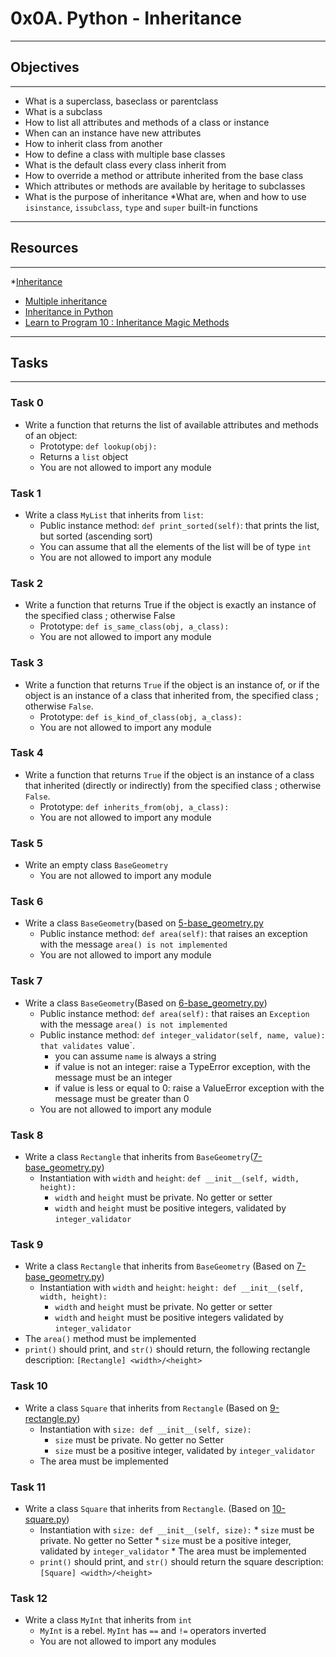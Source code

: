 # 0x0A. Python - Inheritance
---
## Objectives
---
* What is a superclass, baseclass or parentclass
* What is a subclass
* How to list all attributes and methods of a class or instance
* When can an instance have new attributes
* How to inherit class from another
* How to define a class with multiple base classes
* What is the default class every class inherit from
* How to override a method or attribute inherited from the base class
* Which attributes or methods are available by heritage to subclasses
* What is the purpose of inheritance
*What are, when and how to use `isinstance`, `issubclass`, `type` and `super` built-in functions
---
## Resources
---
*[Inheritance](https://docs.python.org/3/tutorial/classes.html#inheritance)
* [Multiple inheritance](https://docs.python.org/3/tutorial/classes.html#multiple-inheritance)
* [Inheritance in Python](https://www.geeksforgeeks.org/inheritance-in-python/)
* [Learn to Program 10 : Inheritance Magic Methods](https://www.youtube.com/watch?v=d8kCdLCi6Lk)
---
## Tasks
---
### Task 0
* Write a function that returns the list of available attributes and methods of an object:
	* Prototype: `def lookup(obj):`
	* Returns a `list` object
	* You are not allowed to import any module

### Task 1
* Write a class `MyList` that inherits from `list`:
	* Public instance method: `def print_sorted(self)`: that prints the list, but sorted (ascending sort)
	* You can assume that all the elements of the list will be of type `int`
	* You are not allowed to import any module

### Task 2
* Write a function that returns True if the object is exactly an instance of the specified class ; otherwise False
	* Prototype: `def is_same_class(obj, a_class): `
	* You are not allowed to import any module

### Task 3
* Write a function that returns `True` if the object is an instance of, or if the object is an instance of a class that inherited from, the specified class ; otherwise `False`.
	* Prototype: `def is_kind_of_class(obj, a_class):`
	* You are not allowed to import any module

### Task 4
* Write a function that returns `True` if the object is an instance of a class that inherited (directly or indirectly) from the specified class ; otherwise `False`.
	* Prototype: `def inherits_from(obj, a_class):`
	* You are not allowed to import any module

### Task 5
* Write an empty class `BaseGeometry`
	* You are not allowed to import any module


### Task 6
* Write a class `BaseGeometry`(based on [5-base_geometry.py](https://github.com/maiyo008/alx-higher_level_programming/blob/main/0x0A-python-inheritance/5-base_geometry.py)
	* Public instance method: `def area(self)`:  that raises an exception with the message `area() is not implemented`
	* You are not allowed to import any module

### Task 7
*  Write a class `BaseGeometry`(Based on [6-base_geometry.py](https://github.com/maiyo008/alx-higher_level_programming/blob/main/0x0A-python-inheritance/6-base_geometry.py))
	* Public instance method: `def area(self):`   that raises an `Exception` with the message  `area() is not implemented`
	* Public instance method: `def integer_validator(self, name, value): that validates `value`.
		* you can assume `name` is always a string
		* if value is not an integer: raise a TypeError exception, with the message <name> must be an integer
		* if value is less or equal to 0: raise a ValueError exception with the message <name> must be greater than 0
	* You are not allowed to import any module

### Task 8
* Write a class `Rectangle` that inherits from `BaseGeometry`([7-base_geometry.py](https://github.com/maiyo008/alx-higher_level_programming/blob/main/0x0A-python-inheritance/7-base_geometry.py))
	* Instantiation with `width` and `height`: `def __init__(self, width, height):`
		* `width` and `height` must be private. No getter or setter
		* `width` and `height` must be positive integers, validated by `integer_validator`

### Task 9
* Write a class `Rectangle` that inherits from `BaseGeometry` (Based on [7-base_geometry.py](https://github.com/maiyo008/alx-higher_level_programming/blob/main/0x0A-python-inheritance/7-base_geometry.py))
	* Instantiation with `width` and `height`: `height: def __init__(self, width, height):`
		* `width` and `height` must be private. No getter or setter
		* `width` and `height` must be positive integers validated by `integer_validator`
* The `area()` method must be implemented
* `print()` should print,  and `str()` should return, the following rectangle description: `[Rectangle] <width>/<height>`

### Task 10
* Write a class `Square` that inherits from `Rectangle` (Based on [9-rectangle.py](https://github.com/maiyo008/alx-higher_level_programming/blob/main/0x0A-python-inheritance/9-rectangle.py))
	* Instantiation with `size: def __init__(self, size):`
		* `size` must be private. No getter no Setter
		* `size` must be a positive integer, validated by `integer_validator`
	* The area must be implemented

### Task 11
* Write a class `Square` that inherits from `Rectangle`. (Based on [10-square.py](https://github.com/maiyo008/alx-higher_level_programming/blob/main/0x0A-python-inheritance/10-square.py))
	* Instantiation with `size: def __init__(self, size):`                                                                       * `size` must be private. No getter no Setter                                                                        * `size` must be a positive integer, validated by `integer_validator`                                        * The area must be implemented 
	* `print()` should print, and `str()` should return the square description: `[Square] <width>/<height>`

### Task 12
* Write a class `MyInt` that inherits from `int`
	* `MyInt` is a rebel. `MyInt` has `==` and `!=` operators inverted
	* You are not allowed to import any modules  
